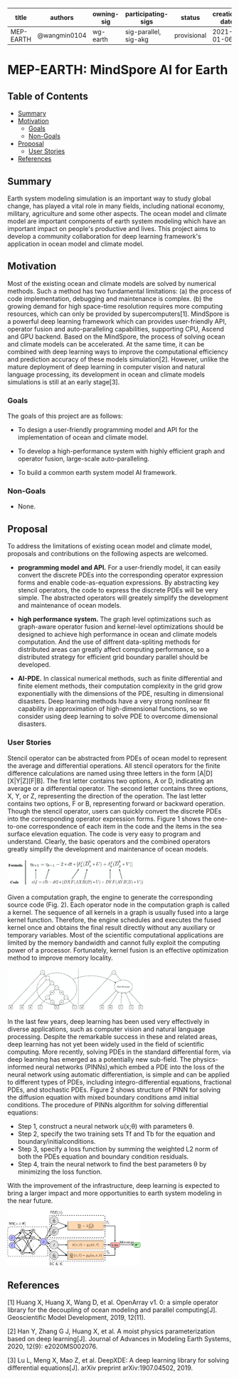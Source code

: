 | title | authors | owning-sig | participating-sigs | status | creation-date | reviewers | approvers | stage | milestone |
| ----- | ------- | ---------- | ------------------ | ------ | ------------- |---------- | --------- | ----- | --------- |
| MEP-EARTH | @wangmin0104  | wg-earth | sig-parallel, sig-akg | provisional | 2021-01-06 | TBD | TBD | NA | "v1.1" |

# MEP-EARTH: MindSpore AI for Earth

## Table of Contents

<!-- toc -->

- [Summary](#summary)
- [Motivation](#motivation)
    - [Goals](#goals)
    - [Non-Goals](#non-goals)
- [Proposal](#proposal)
    - [User Stories](#user-stories)
- [References](#references)

<!-- /toc -->

## Summary

Earth system modeling simulation is an important way to study global change, has played a vital role in many fields, including national economy, military, agriculture and some other aspects. The ocean model and climate model are important components of earth system modeling which have an important impact on people's productive and lives. This project aims to develop a community collaboration for deep learning framework's application in ocean model and climate model.

## Motivation

Most of the existing ocean and climate models are solved by numerical methods. Such a method has two fundamental limitations: (a) the process of code implementation, debugging and maintenance is complex. (b) the growing demand for high space-time resolution requires more computing resources, which can only be provided by supercomputers[1]. MindSpore is a powerful deep learning framework which can provides user-friendly API, operator fusion and auto-paralleling capabilities, supporting CPU, Ascend and GPU backend. Based on the MindSpore, the process of solving ocean and climate models can be accelerated. At the same time, it can be combined with deep learning ways to improve the computational efficiency and prediction accuracy of these models simulation[2]. However, unlike the mature deployment of deep learning in computer vision and natural language processing, its development in ocean and climate models simulations is still at an early stage[3].

### Goals

The goals of this project are as follows:

- To design a user-friendly programming model and API for the implementation of ocean and climate model.

- To develop a high-performance system with highly efficient graph and operator fusion, large-scale auto-paralleling.

- To build a common earth system model AI framework.

### Non-Goals

- None.

## Proposal

To address the limitations of existing ocean model and climate model, proposals and contributions on the following aspects are welcomed.

- **programming model and API.** For a user-friendly model, it can easily convert the discrete PDEs into the corresponding operator expression forms and enable code-as-equation expressions. By abstracting key stencil operators, the code to express the discrete PDEs will be very simple. The abstracted operators will greately simplify the development and maintenance of ocean models.

- **high performance system.** The graph level optimizations such as graph-aware operator fusion and kernel-level optimizations should be designed to achieve high performance in ocean and climate models computation. And the use of diffrent data-spliting methods for distributed areas can greatly affect computing performance, so a distributed strategy for efficient grid boundary parallel should be developed.

- **AI-PDE.** In classical numerical methods, such as finite differential and finite element methods, their computation complexity in the grid grow exponentially with the dimensions of the PDE, resulting in dimensional disasters. Deep learning methods have a very strong nonlinear fit capability in approximation of high-dimensional functions, so we consider using deep learning to solve PDE to overcome dimensional disasters.

### User Stories

 Stencil operator can be abstracted from PDEs of ocean model to represent the average and differential operations. All stencil operators for the finite difference calculations are named using three letters in the form [A|D][X|Y|Z][F|B]. The first letter contains two options, A or D, indicating an average or a differential operator. The second letter contains three options, X, Y, or Z, representing the direction of the operation. The last letter contains two options, F or B, representing forward or backward operation. Though the stencil operator, users can quickly convert the discrete PDEs into the corresponding operator expression forms. Figure 1 shows the one-to-one correspondence of each item in the code and the items in the sea surface elevation equation. The code is very easy to program and understand. Clearly, the basic operators and the combined operators greatly simplify the development and maintenance of ocean models.

<img src="./stencil.png" style="zoom:30%" div align=center/>

Given a computation graph, the engine to generate the corresponding source code (Fig. 2). Each operator node in the computation graph is called a kernel. The sequence of all kernels in a graph is usually fused into a large kernel function. Therefore, the engine schedules and executes the fused kernel once and obtains the final result directly without any auxiliary or temporary variables. Most of the scientific computational applications are limited by the memory bandwidth and cannot fully exploit the computing power of a processor. Fortunately, kernel fusion is an effective optimization method to improve memory locality.

<img src="./fusion.png" style="zoom:30%" div align=center/>

In the last few years, deep learning has been used very effectively in diverse applications, such as computer vision and natural language processing. Despite the remarkable success in these and related areas, deep learning has not yet been widely used in the field of scientific computing. More recently, solving PDEs in the standard differential form, via deep learning has emerged as a potentially new sub-field. The physics-informed neural networks (PINNs),which embed a PDE into the loss of the neural network using automatic differentiation, is simple and can be applied to different types of PDEs, including integro-differential equations, fractional PDEs, and stochastic PDEs. Figure 2 shows structure of PINN for solving the diffusion equation with mixed boundary conditions amd initial conditions. The procedure of PINNs algorithm for solving differential equations:

- Step 1, construct a neural network u(x;θ) with parameters θ.
- Step 2, specify the two training sets Tf and Tb for the equation and boundary/initialconditions.
- Step 3, specify a loss function by summing the weighted L2 norm of both the PDEs equation and boundary condition residuals.
- Step 4, train the neural network to find the best parameters θ by minimizing the loss function.

With the improvement of the infrastructure, deep learning is expected to bring a larger impact and more opportunities to earth system modeling in the near future.

  <img src="./pde_ai.png" style="zoom:30%" div align=center/>

## References

[1] Huang X, Huang X, Wang D, et al. OpenArray v1. 0: a simple operator library for the decoupling of ocean modeling and parallel computing[J]. Geoscientific Model Development, 2019, 12(11).

[2] Han Y, Zhang G J, Huang X, et al. A moist physics parameterization based on deep learning[J]. Journal of Advances in Modeling Earth Systems, 2020, 12(9): e2020MS002076.

[3] Lu L, Meng X, Mao Z, et al. DeepXDE: A deep learning library for solving differential equations[J]. arXiv preprint arXiv:1907.04502, 2019.
